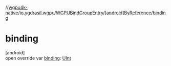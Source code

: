 //[wgpu4k-native](../../../../index.md)/[io.ygdrasil.wgpu](../../index.md)/[WGPUBindGroupEntry](../index.md)/[[android]ByReference](index.md)/[binding](binding.md)

# binding

[android]\
open override var [binding](binding.md): [UInt](https://kotlinlang.org/api/core/kotlin-stdlib/kotlin/-u-int/index.html)